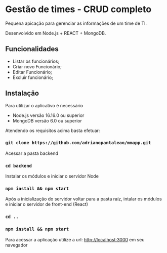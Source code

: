 # Gestão de times - CRUD completo

Pequena apicação para gerenciar as informações de um time de TI. 

Desenvolvido em Node.js + REACT + MongoDB.

## Funcionalidades

- Listar os funcionários;
- Criar novo Funcionário;
- Editar Funcionário;
- Excluir funcionário;

    
## Instalação

Para utilizar o aplicativo é necessário 

- Node.js versão 16.16.0 ou superior
- MongoDB versão 6.0 ou superior

Atendendo os requisitos acima basta efetuar:

### `git clone https://github.com/adrianopantaleao/mmapp.git`


Acessar a pasta backend

### `cd backend`

Instalar os módulos e iniciar o servidor Node

### `npm install && npm start`

Após a inicialização do servidor voltar para a pasta raíz, intalar os módulos e iniciar o servidor de front-end (React)

### `cd ..`
### `npm install && npm start`

Para acessar a aplicação utilize a url: [http://localhost:3000](http://localhost:3000) em seu navegador
